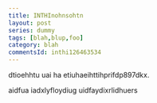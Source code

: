 ```yaml
---
title: INTHInohnsohtn
layout: post
series: dummy
tags: [blah,blup,foo]
category: blah
commentsId: inthi126463534
---
```

dtioehhtu uai ha etiuhaeihttihprifdp897dkx.
<!-- cut --> 
aidfua iadxlyfloydiug uidfaydixrlidhuers
